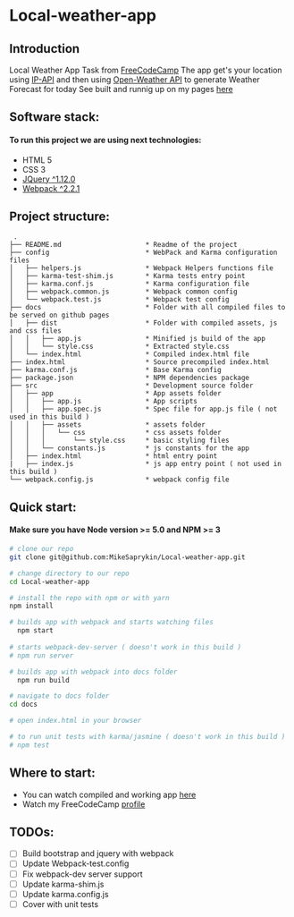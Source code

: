 # Local-weather-app

## Introduction

Local Weather App Task from [FreeCodeCamp](https://www.freecodecamp.com/challenges/show-the-local-weather)
The app get's your location using [IP-API](http://ip-api.com/) and then using [Open-Weather API](http://api.openweathermap.org/data/2.5/weather) to generate Weather Forecast for today
See built and runnig up on my pages [here](http://mikesaprykin.github.io/Local-weather-app/)

## Software stack:

#### To run this project we are using next technologies:

* HTML 5
* CSS 3
* [JQuery ^1.12.0](https://jquery.com/)
* [Webpack ^2.2.1](https://webpack.js.org/)

## Project structure:

````
 .
├── README.md                     * Readme of the project
├── config                        * WebPack and Karma configuration files
│   ├── helpers.js                * Webpack Helpers functions file
│   ├── karma-test-shim.js        * Karma tests entry point
│   ├── karma.conf.js             * Karma configuration file
│   ├── webpack.common.js         * Webpack common config
│   └── webpack.test.js           * Webpack test config  
├── docs                          * Folder with all compiled files to be served on github pages
│   ├── dist                      * Folder with compiled assets, js and css files
│   │   ├── app.js                * Minified js build of the app
│   │   └── style.css             * Extracted style.css
│   └── index.html                * Compiled index.html file  
├── index.html                    * Source precompiled index.html  
├── karma.conf.js                 * Base Karma config
├── package.json                  * NPM dependencies package
├── src                           * Development source folder
│   ├── app                       * App assets folder
│   │   ├── app.js                * App scripts  
│   │   ├── app.spec.js           * Spec file for app.js file ( not used in this build )
│   │   ├── assets                * assets folder
│   │   │   └── css               * css assets folder
│   │   │       └── style.css     * basic styling files
│   │   └── constants.js          * js constants for the app
│   ├── index.html                * html entry point
|   ├── index.js                  * js app entry point ( not used in this build )
└── webpack.config.js             * webpack config file  

````
    
## Quick start:

#### Make sure you have Node version >= 5.0 and NPM >= 3
    
```bash
# clone our repo
git clone git@github.com:MikeSaprykin/Local-weather-app.git

# change directory to our repo
cd Local-weather-app

# install the repo with npm or with yarn
npm install

# builds app with webpack and starts watching files
  npm start
  
# starts webpack-dev-server ( doesn't work in this build )
# npm run server

# builds app with webpack into docs folder
  npm run build

# navigate to docs folder
cd docs

# open index.html in your browser

# to run unit tests with karma/jasmine ( doesn't work in this build )
# npm test
```

Where to start:
------
 * You can watch compiled and working app [here](http://mikesaprykin.github.io/Local-weather-app/)
 * Watch my FreeCodeCamp [profile](https://www.freecodecamp.com/mikesaprykin)
 
TODOs:
-----
* [ ] Build bootstrap and jquery with webpack
* [ ] Update Webpack-test.config
* [ ] Fix webpack-dev server support
* [ ] Update karma-shim.js
* [ ] Update karma.config.js
* [ ] Cover with unit tests
